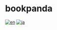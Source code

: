 # bookpanda
[![en](https://img.shields.io/badge/lang-en-red.svg)](https://github.com/bookpanda/bookpanda/blob/main/README.md)
[![ja](https://img.shields.io/badge/lang-ja--br-green.svg)](https://github.com/bookpanda/bookpanda/blob/main/README.ja.md)



